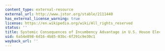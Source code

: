 ```yaml
---
content_type: external-resource
external_url: http://www.jstor.org/stable/2111440
has_external_license_warning: true
license: https://en.wikipedia.org/wiki/All_rights_reserved
status: ''
title: Systemic Consequences of Incumbency Advantage in U.S. House Elections
uid: 6a54e898-6d16-4b85-83bc-6f291c9e30c1
wayback_url: ''
---
```


